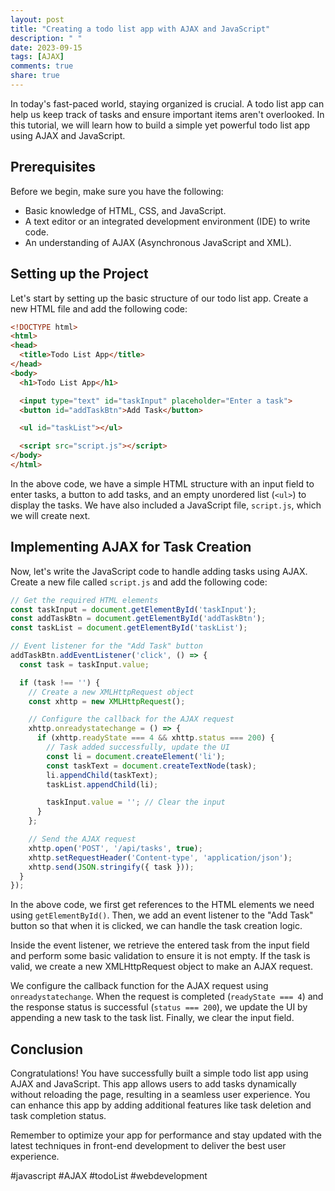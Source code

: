 ```yaml
---
layout: post
title: "Creating a todo list app with AJAX and JavaScript"
description: " "
date: 2023-09-15
tags: [AJAX]
comments: true
share: true
---
```


In today's fast-paced world, staying organized is crucial. A todo list app can help us keep track of tasks and ensure important items aren't overlooked. In this tutorial, we will learn how to build a simple yet powerful todo list app using AJAX and JavaScript.

## Prerequisites

Before we begin, make sure you have the following:

- Basic knowledge of HTML, CSS, and JavaScript.
- A text editor or an integrated development environment (IDE) to write code.
- An understanding of AJAX (Asynchronous JavaScript and XML).

## Setting up the Project

Let's start by setting up the basic structure of our todo list app. Create a new HTML file and add the following code:

```html
<!DOCTYPE html>
<html>
<head>
  <title>Todo List App</title>
</head>
<body>
  <h1>Todo List App</h1>

  <input type="text" id="taskInput" placeholder="Enter a task">
  <button id="addTaskBtn">Add Task</button>

  <ul id="taskList"></ul>

  <script src="script.js"></script>
</body>
</html>
```

In the above code, we have a simple HTML structure with an input field to enter tasks, a button to add tasks, and an empty unordered list (`<ul>`) to display the tasks. We have also included a JavaScript file, `script.js`, which we will create next.

## Implementing AJAX for Task Creation

Now, let's write the JavaScript code to handle adding tasks using AJAX. Create a new file called `script.js` and add the following code:

```javascript
// Get the required HTML elements
const taskInput = document.getElementById('taskInput');
const addTaskBtn = document.getElementById('addTaskBtn');
const taskList = document.getElementById('taskList');

// Event listener for the "Add Task" button
addTaskBtn.addEventListener('click', () => {
  const task = taskInput.value;

  if (task !== '') {
    // Create a new XMLHttpRequest object
    const xhttp = new XMLHttpRequest();

    // Configure the callback for the AJAX request
    xhttp.onreadystatechange = () => {
      if (xhttp.readyState === 4 && xhttp.status === 200) {
        // Task added successfully, update the UI
        const li = document.createElement('li');
        const taskText = document.createTextNode(task);
        li.appendChild(taskText);
        taskList.appendChild(li);

        taskInput.value = ''; // Clear the input
      }
    };

    // Send the AJAX request
    xhttp.open('POST', '/api/tasks', true);
    xhttp.setRequestHeader('Content-type', 'application/json');
    xhttp.send(JSON.stringify({ task }));
  }
});
```

In the above code, we first get references to the HTML elements we need using `getElementById()`. Then, we add an event listener to the "Add Task" button so that when it is clicked, we can handle the task creation logic.

Inside the event listener, we retrieve the entered task from the input field and perform some basic validation to ensure it is not empty. If the task is valid, we create a new XMLHttpRequest object to make an AJAX request.

We configure the callback function for the AJAX request using `onreadystatechange`. When the request is completed (`readyState === 4`) and the response status is successful (`status === 200`), we update the UI by appending a new task to the task list. Finally, we clear the input field.

## Conclusion

Congratulations! You have successfully built a simple todo list app using AJAX and JavaScript. This app allows users to add tasks dynamically without reloading the page, resulting in a seamless user experience. You can enhance this app by adding additional features like task deletion and task completion status.

Remember to optimize your app for performance and stay updated with the latest techniques in front-end development to deliver the best user experience.

#javascript #AJAX #todoList #webdevelopment